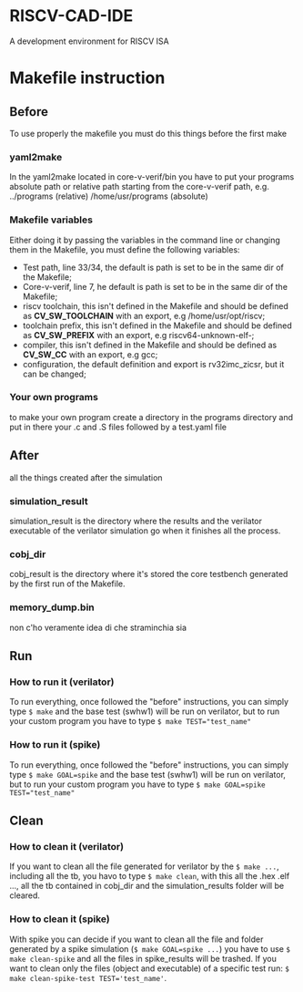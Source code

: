 # RISCV-CAD-IDE
A development environment for RISCV ISA


# Makefile instruction

## Before
To use properly the makefile you must do this things before the first make

### yaml2make
In the yaml2make located in core-v-verif/bin you have to put your programs absolute path or relative path starting from the core-v-verif path, e.g. ../programs (relative) /home/usr/programs (absolute)

### Makefile variables
Either doing it by passing the variables in the command line or changing them in the Makefile, you must define the following variables:
<br>

* Test path, line 33/34, the default is path is set to be in the same dir of the Makefile;
* Core-v-verif, line 7, he default is path is set to be in the same dir of the Makefile;
* riscv toolchain, this isn't defined in the Makefile and should be defined as **CV_SW_TOOLCHAIN** with an export, e.g /home/usr/opt/riscv;
* toolchain prefix, this isn't defined in the Makefile and should be defined as **CV_SW_PREFIX** with an export, e.g riscv64-unknown-elf-;
* compiler, this isn't defined in the Makefile and should be defined as **CV_SW_CC** with an export, e.g gcc;
* configuration, the default definition and export is rv32imc_zicsr, but it can be changed;

### Your own programs
to make your own program create a directory in the programs directory and put in there your .c and .S files followed by a test.yaml file

## After
all the things created after the simulation

### simulation_result
simulation_result is the directory where the results and the verilator executable of the verilator simulation go when it finishes all the process.

### cobj_dir
cobj_result is the directory where it's stored the core testbench generated by the first run of the Makefile.

### memory_dump.bin
non c'ho veramente idea di che straminchia sia

## Run

### How to run it (verilator)
To run everything, once followed the "before" instructions, you can  simply type `$ make` and the base test (swhw1) will be run on verilator, but to run your custom program you have to type `$ make TEST="test_name"`

### How to run it (spike)
To run everything, once followed the "before" instructions, you can  simply type `$ make GOAL=spike` and the base test (swhw1) will be run on verilator, but to run your custom program you have to type `$ make GOAL=spike TEST="test_name"`

## Clean

### How to clean it (verilator)
If you want to clean all the file generated for verilator by the `$ make ...`, including all the tb, you havo to type `$ make clean`, with this all the .hex .elf ..., all the tb contained in cobj_dir and the simulation_results folder will be cleared.

### How to clean it (spike)
With spike you can decide if you want to clean all the file and folder generated by a spike simulation (`$ make GOAL=spike ...`) you have to use `$ make clean-spike` and all the files in spike_results will be trashed. If you want to clean only the files (object and executable) of a specific test run: `$ make clean-spike-test TEST='test_name'`.

